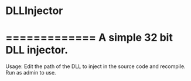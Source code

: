 # DLLInjector
=============
A simple 32 bit DLL injector.
=============================
Usage: Edit the path of the DLL to inject in the source code and recompile. Run as admin to use.
